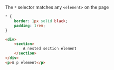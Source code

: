 The `*` selector matches any `<element>` on the page

```css
* {
    border: 1px solid black;
    padding: 1rem;
}
```

```html
<div>
    <section>
        A nested section element
    </section>
</div>
<p>A p element</p>
```

